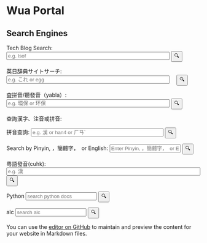 <style>
  input {
    size="50"
  }
</style>

# Wua Portal


## Search Engines


<!-- https://support.google.com/programmable-search/thread/184677405/how-can-i-fix-problem-about-using-two-programmable-search-engines-in-one-page?hl=en -->
<!-- 
<script async src="https://cse.google.com/cse.js?cx=3acd834d7218e856f"></script>
<div class="gcse-search"></div> 
-->
<form method="get" action="https://cse.google.com/cse" accept-charset="UTF-8"> 
  <label for="search-3ac">Tech Blog Search:</label>
  <input type="hidden" name="cx" value="3acd834d7218e856f" />
  <input type="text" name="search-3ac" id="search-3ac" size="50" placeholder="e.g. lsof" /> 
  <input type="submit" value="🔍" /> 
</form>


<!-- https://support.google.com/programmable-search/thread/184677405/how-can-i-fix-problem-about-using-two-programmable-search-engines-in-one-page?hl=en -->
<form method="get" action="https://cse.google.com/cse" accept-charset="UTF-8">
  <label for="search-b611">英日辞典サイトサーチ:</label>
　<input type="hidden" name="cx" value="b611564fcb8a8f9f4" />
　<input type="text" name="search-b611" id="search-b611" size="50" placeholder="e.g. これ or egg" /> 
　<input type="submit" value="🔍" /> 
</form>

<form action="https://chinese.yabla.com/chinese-english-pinyin-dictionary.php" id="form-yabla">
  <label for="yabla">査拼音/聽發音（yabla）:</label>
  <input type="text" placeholder="e.g. 環保 or 环保" id="search-yabla" name="yabla" id="yabla" size="50">
  <input type="submit" value="🔍">
</form>

查詢漢字、注音或拼音:
<form action="https://crptransfer.moe.gov.tw/index.jsp" id="moe">
  <label for="SN">拼音查詢:</label>
  <input type="text" placeholder="e.g. 漢 or han4 or ㄏㄢˋ" id="SN" name="SN" size="40">
  <input type="submit" value="🔍">
</form>

<form action="https://dictionary.writtenchinese.com/" id="chinese">
  <label for="SK">Search by Pinyin, ，簡體字，　or English: </label>
  <input type="text" placeholder="Enter Pinyin, ，簡體字，　or English" id="SＫ" name="SＫ">
  <input type="submit" value="🔍">
</form>

<form accept-charset="big5" action="https://humanum.arts.cuhk.edu.hk/Lexis/lexi-can/search.php" id="form-yue">
  <label for="yue">粤語發音(cuhk):</label>
  <input type="text" placeholder="e.g. 漢" id="yue" name="yue" size="60">
  <input type="submit" value="🔍">
</form>

<form action="https://docs.python.org/3/search.html" id="pythondocs">
  <label for="pythondocs">Python</label>
  <input type="text" placeholder="search python docs" id="pythondocs" name="pythondocs">
  <input type="submit" value="🔍">
</form>

<form action="https://eow.alc.co.jp/search" id="alc">
  <label for="alc">alc</label>
  <input type="text" placeholder="search alc" id="q" name="q">
  <input type="submit" value="🔍">
</form>

<script src="https://gist.github.com/githubwua/48cb99409f81fb5bd6e5a58e94338a1c.js"></script>


You can use the [editor on GitHub](https://github.com/githubwua/githubwua.github.io/edit/main/index.md) to maintain and preview the content for your website in Markdown files.
